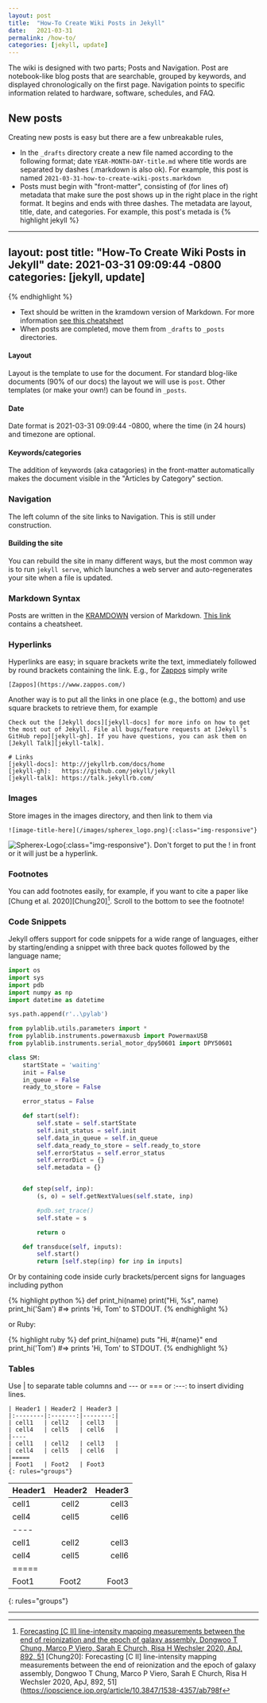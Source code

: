 ```yaml
---
layout: post
title:  "How-To Create Wiki Posts in Jekyll"
date:   2021-03-31
permalink: /how-to/
categories: [jekyll, update]
---
```

The wiki is designed with two parts; Posts and Navigation.  Post are notebook-like blog posts that are searchable, grouped by keywords, and displayed chronologically on the first page.
Navigation points to specific information related to hardware, software, schedules, and FAQ.

## New posts
Creating new posts is easy but there are a few unbreakable rules,
* In the `_drafts` directory create a new file named according to the following
format; date `YEAR-MONTH-DAY-title.md` where title words are separated by dashes
 (.markdown is also ok).
For example, this post is named `2021-03-31-how-to-create-wiki-posts.markdown`
* Posts must begin with "front-matter", consisting of (for lines of) metadata
that make sure the post shows up in the right place in the right format.
It begins and ends with three dashes. The metadata are layout, title, date, and
categories.  For example, this post's metada is
{% highlight jekyll %}
---
layout: post
title:  "How-To Create Wiki Posts in Jekyll"
date:   2021-03-31 09:09:44 -0800
categories: [jekyll, update]
---
{% endhighlight %}
* Text should be written in the kramdown version of Markdown.  For more information [see this cheatsheet](https://kramdown.gettalong.org/quickref.html)
* When posts are completed, move them from `_drafts` to `_posts` directories.

#### Layout
Layout is the template to use for the document. For standard blog-like documents (90% of our docs) the layout we will use is `post`.  Other templates (or make your own!) can be found in `_posts`.

#### Date
Date format is 2021-03-31 09:09:44 -0800, where the time (in 24 hours) and timezone are optional.

#### Keywords/categories
The addition of keywords (aka catagories) in the front-matter automatically makes the document visible in the "Articles by Category" section.  

### Navigation
The left column of the site links to Navigation.  This is still under construction.  

#### Building the site
You can rebuild the site in many different ways, but the most common way is to run `jekyll serve`, which launches a web server and auto-regenerates your site when a file is updated.

### Markdown Syntax

Posts are written in the [KRAMDOWN](https://kramdown.gettalong.org/quickref.html) version of Markdown.  [This link](https://kramdown.gettalong.org/quickref.html) contains a cheatsheet.

### Hyperlinks
Hyperlinks are easy; in square brackets write the text, immediately followed by round brackets containing the link. E.g., for [Zappos](https://www.zappos.com/) simply write
```
[Zappos](https://www.zappos.com/)
```

Another way is to put all the links in one place (e.g., the bottom) and use square brackets to retrieve them, for example
```
Check out the [Jekyll docs][jekyll-docs] for more info on how to get the most out of Jekyll. File all bugs/feature requests at [Jekyll’s GitHub repo][jekyll-gh]. If you have questions, you can ask them on [Jekyll Talk][jekyll-talk].

# Links
[jekyll-docs]: http://jekyllrb.com/docs/home
[jekyll-gh]:   https://github.com/jekyll/jekyll
[jekyll-talk]: https://talk.jekyllrb.com/
```

### Images
Store images in the images directory, and then link to them via
```
![image-title-here](/images/spherex_logo.png){:class="img-responsive"}
```
![Spherex-Logo](/images/spherex_logo.png){:class="img-responsive"}.  Don't forget to put the ! in front or it will just be a hyperlink.  


### Footnotes
You can add footnotes easily, for example, if you want to cite a paper like [Chung et al. 2020][Chung20][^1].  Scroll to the bottom to see the footnote!

[^1]: [Forecasting [C II] line-intensity mapping measurements between the end of reionization and the epoch of galaxy assembly, Dongwoo T Chung, Marco P Viero, Sarah E Church, Risa H Wechsler 2020, ApJ, 892, 51](https://iopscience.iop.org/article/10.3847/1538-4357/ab798f)
[Chung20]: Forecasting [C II] line-intensity mapping measurements between the end of reionization and the epoch of galaxy assembly, Dongwoo T Chung, Marco P Viero, Sarah E Church, Risa H Wechsler 2020, ApJ, 892, 51](https://iopscience.iop.org/article/10.3847/1538-4357/ab798f

### Code Snippets
Jekyll offers support for code snippets for a wide range of languages, either by starting/ending
a snippet with three back quotes followed by the language name;


```python
import os
import sys
import pdb
import numpy as np
import datetime as datetime

sys.path.append(r'..\pylab')

from pylablib.utils.parameters import *
from pylablib.instruments.powermaxusb import PowermaxUSB
from pylablib.instruments.serial_motor_dpy50601 import DPY50601

class SM:
	startState = 'waiting'
	init = False
	in_queue = False
	ready_to_store = False

	error_status = False

	def start(self):
		self.state = self.startState
		self.init_status = self.init
		self.data_in_queue = self.in_queue
		self.data_ready_to_store = self.ready_to_store
		self.errorStatus = self.error_status
		self.errorDict = {}
		self.metadata = {}


	def step(self, inp):
		(s, o) = self.getNextValues(self.state, inp)

		#pdb.set_trace()
		self.state = s

		return o

	def transduce(self, inputs):
		self.start()
		return [self.step(inp) for inp in inputs]
```
Or by containing code inside curly brackets/percent signs for languages including python

{% highlight python %}
def print_hi(name)
  print("Hi, %s", name)
print_hi('Sam')
#=> prints 'Hi, Tom' to STDOUT.
{% endhighlight %}

or Ruby:

{% highlight ruby %}
def print_hi(name)
  puts "Hi, #{name}"
end
print_hi('Tom')
#=> prints 'Hi, Tom' to STDOUT.
{% endhighlight %}

### Tables
Use | to separate table columns and --- or === or :---: to insert dividing lines.  
```
| Header1 | Header2 | Header3 |
|:--------|:-------:|--------:|
| cell1   | cell2   | cell3   |
| cell4   | cell5   | cell6   |
|----
| cell1   | cell2   | cell3   |
| cell4   | cell5   | cell6   |
|=====
| Foot1   | Foot2   | Foot3
{: rules="groups"}
```


| Header1 | Header2 | Header3 |
|:--------|:-------:|--------:|
| cell1   | cell2   | cell3   |
| cell4   | cell5   | cell6   |
|----
| cell1   | cell2   | cell3   |
| cell4   | cell5   | cell6   |
|=====
| Foot1   | Foot2   | Foot3
{: rules="groups"}

<hr>

